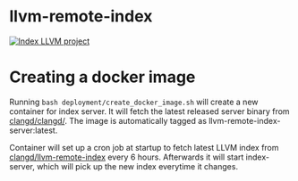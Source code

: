 # llvm-remote-index

[![Index LLVM project](https://github.com/clangd/llvm-remote-index/workflows/Index%20LLVM%20project/badge.svg)](https://github.com/clangd/llvm-remote-index/actions)

# Creating a docker image

Running `bash deployment/create_docker_image.sh` will create a new container for
index server. It will fetch the latest released server binary from
[clangd/clangd/](github.com/clangd/clangd). The image is automatically tagged as
llvm-remote-index-server:latest.

Container will set up a cron job at startup to fetch latest LLVM index from
[clangd/llvm-remote-index](https://github.com/clangd/llvm-remote-index) every 6
hours. Afterwards it will start index-server, which will pick up the new index
everytime it changes.
